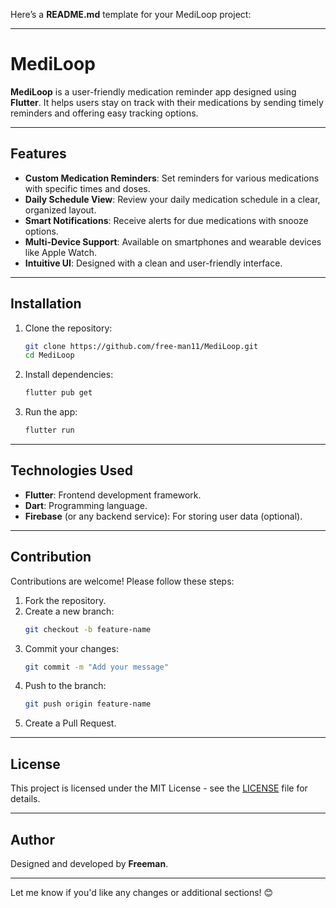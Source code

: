 Here’s a **README.md** template for your MediLoop project:

---

# MediLoop

**MediLoop** is a user-friendly medication reminder app designed using **Flutter**. It helps users stay on track with their medications by sending timely reminders and offering easy tracking options.

---

## Features

- **Custom Medication Reminders**: Set reminders for various medications with specific times and doses.
- **Daily Schedule View**: Review your daily medication schedule in a clear, organized layout.
- **Smart Notifications**: Receive alerts for due medications with snooze options.
- **Multi-Device Support**: Available on smartphones and wearable devices like Apple Watch.
- **Intuitive UI**: Designed with a clean and user-friendly interface.

---

## Installation

1. Clone the repository:
   ```bash
   git clone https://github.com/free-man11/MediLoop.git
   cd MediLoop
   ```
2. Install dependencies:
   ```bash
   flutter pub get
   ```
3. Run the app:
   ```bash
   flutter run
   ```

---

## Technologies Used

- **Flutter**: Frontend development framework.
- **Dart**: Programming language.
- **Firebase** (or any backend service): For storing user data (optional).

---

## Contribution

Contributions are welcome! Please follow these steps:

1. Fork the repository.
2. Create a new branch:
   ```bash
   git checkout -b feature-name
   ```
3. Commit your changes:
   ```bash
   git commit -m "Add your message"
   ```
4. Push to the branch:
   ```bash
   git push origin feature-name
   ```
5. Create a Pull Request.

---

## License

This project is licensed under the MIT License - see the [LICENSE](LICENSE) file for details.

---

## Author

Designed and developed by **Freeman**.

---

Let me know if you'd like any changes or additional sections! 😊
